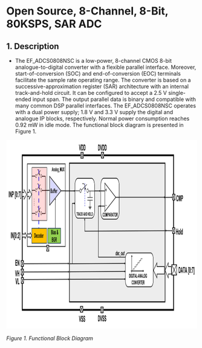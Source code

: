 # Open Source, 8-Channel, 8-Bit, 80KSPS, SAR ADC
## 1. Description
* The EF_ADCS0808NSC is a low-power, 8-channel CMOS 8-bit analogue-to-digital converter with a flexible parallel interface. Moreover, start-of-conversion (SOC) and end-of-conversion (EOC) terminals facilitate the sample rate operating range. The converter is based on a successive-approximation register (SAR) architecture with an internal track-and-hold circuit. It can be configured to accept a 2.5 V single-ended input span. The output parallel data is binary and compatible with many common DSP parallel interfaces. The EF_ADCS0808NSC operates with a dual power supply; 1.8 V and 3.3 V supply the digital and analogue IP blocks, respectively. Normal power consumption reaches 0.92 mW in idle mode. The functional block diagram is presented in Figure 1.

<img src="https://github.com/Ahmedredamohamed2022/EF_ADCS0808NSC/blob/main/docs/_static/fig1.png" width="800" height="500">

*Figure 1. Functional Block Diagram*
